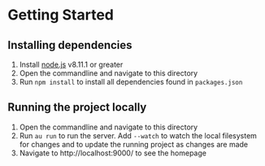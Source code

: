# Getting Started
## Installing dependencies
1. Install [node.js](https://nodejs.org/en/) v8.11.1 or greater
1. Open the commandline and navigate to this directory
1. Run `npm install` to install all dependencies found in `packages.json`

## Running the project locally
1. Open the commandline and navigate to this directory
1. Run `au run` to run the server. Add `--watch` to watch the local filesystem for changes and to update the running project as changes are made
1. Navigate to http://localhost:9000/ to see the homepage